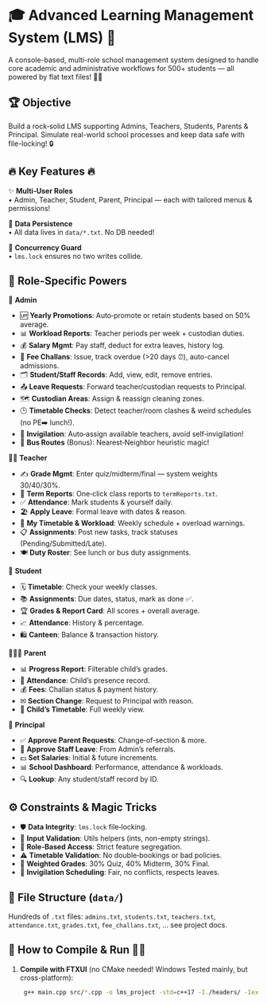 # 🎓 Advanced Learning Management System (LMS) 🚀

A console-based, multi-role school management system designed to handle core academic and administrative workflows for 500+ students — all powered by flat text files! 📂📝

🏆 Objective
-------------
Build a rock‑solid LMS supporting Admins, Teachers, Students, Parents & Principal. Simulate real-world school processes and keep data safe with file-locking! 🔒

🔥 Key Features 🔥
------------------
✨ **Multi‑User Roles**  
  • Admin, Teacher, Student, Parent, Principal — each with tailored menus & permissions!  

💾 **Data Persistence**  
  • All data lives in `data/*.txt`. No DB needed!  

🔐 **Concurrency Guard**  
  • `lms.lock` ensures no two writes collide.  

👑 Role‑Specific Powers
-----------------------

👤 **Admin**  
  - 🆙 **Yearly Promotions**: Auto‑promote or retain students based on 50% average.  
  - 📊 **Workload Reports**: Teacher periods per week + custodian duties.  
  - 💰 **Salary Mgmt**: Pay staff, deduct for extra leaves, history log.  
  - 💸 **Fee Challans**: Issue, track overdue (>20 days ⏰), auto-cancel admissions.  
  - 🗂 **Student/Staff Records**: Add, view, edit, remove entries.  
  - 📤 **Leave Requests**: Forward teacher/custodian requests to Principal.  
  - 🗺 **Custodian Areas**: Assign & reassign cleaning zones.  
  - 🕒 **Timetable Checks**: Detect teacher/room clashes & weird schedules (no PE➡️ lunch!).  
  - 🧐 **Invigilation**: Auto‑assign available teachers, avoid self‑invigilation!  
  - 🚌 **Bus Routes** (Bonus): Nearest‑Neighbor heuristic magic!  

👩‍🏫 **Teacher**  
  - ✍ **Grade Mgmt**: Enter quiz/midterm/final — system weights 30/40/30%.  
  - 📑 **Term Reports**: One‑click class reports to `termReports.txt`.  
  - ✅ **Attendance**: Mark students & yourself daily.  
  - 🏖 **Apply Leave**: Formal leave with dates & reason.  
  - 📅 **My Timetable & Workload**: Weekly schedule + overload warnings.  
  - 📋 **Assignments**: Post new tasks, track statuses (Pending/Submitted/Late).  
  - 🍽 **Duty Roster**: See lunch or bus duty assignments.  

🎒 **Student**  
  - 🗓 **Timetable**: Check your weekly classes.  
  - 📚 **Assignments**: Due dates, status, mark as done ✅.  
  - 🏆 **Grades & Report Card**: All scores + overall average.  
  - 📈 **Attendance**: History & percentage.  
  - 🛍 **Canteen**: Balance & transaction history.  

👨‍👩‍👧 **Parent**  
  - 📊 **Progress Report**: Filterable child’s grades.  
  - 📆 **Attendance**: Child’s presence record.  
  - 💰 **Fees**: Challan status & payment history.  
  - ✉ **Section Change**: Request to Principal with reason.  
  - 📖 **Child’s Timetable**: Full weekly view.  

🎩 **Principal**  
  - ✅ **Approve Parent Requests**: Change‑of‑section & more.  
  - 🛂 **Approve Staff Leave**: From Admin’s referrals.  
  - 💵 **Set Salaries**: Initial & future increments.  
  - 📊 **School Dashboard**: Performance, attendance & workloads.  
  - 🔍 **Lookup**: Any student/staff record by ID.  

⚙️ Constraints & Magic Tricks
-----------------------------
- 🛡 **Data Integrity**: `lms.lock` file‑locking.  
- 🛑 **Input Validation**: Utils helpers (ints, non-empty strings).  
- 🔐 **Role‑Based Access**: Strict feature segregation.  
- ⚠ **Timetable Validation**: No double‑bookings or bad policies.  
- 🧮 **Weighted Grades**: 30% Quiz, 40% Midterm, 30% Final.  
- 📅 **Invigilation Scheduling**: Fair, no conflicts, respects leaves.  

📁 File Structure (`data/`)
---------------------------
Hundreds of `.txt` files: `admins.txt`, `students.txt`, `teachers.txt`, `attendance.txt`, `grades.txt`, `fee_challans.txt`, … see project docs.

🏃 How to Compile & Run 🏃‍♂️
-----------------------------
1. **Compile with FTXUI** (no CMake needed! Windows Tested mainly, but cross-platform):
   ```bash
    g++ main.cpp src/*.cpp -o lms_project -std=c++17 -I./headers/ -Iexternal/ftxui/include -Lexternal/ftxui/build -lftxui-component -lftxui-dom -lftxui-screen -pthread
